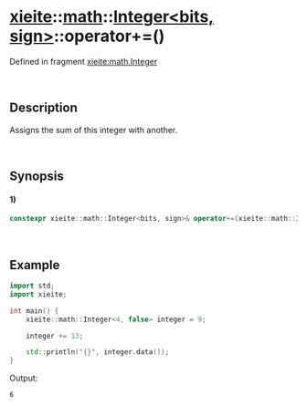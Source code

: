 # [xieite](../../../../../xieite.md)\:\:[math](../../../../../math.md)\:\:[Integer<bits, sign>](../../../../integer.md)\:\:operator+=\(\)
Defined in fragment [xieite:math.Integer](../../../../../../../src/math/integer.cpp)

&nbsp;

## Description
Assigns the sum of this integer with another.

&nbsp;

## Synopsis
#### 1)
```cpp
constexpr xieite::math::Integer<bits, sign>& operator+=(xieite::math::Integer<bits, sign> addend) noexcept;
```

&nbsp;

## Example
```cpp
import std;
import xieite;

int main() {
    xieite::math::Integer<4, false> integer = 9;

    integer += 13;

    std::println("{}", integer.data());
}
```
Output:
```
6
```

